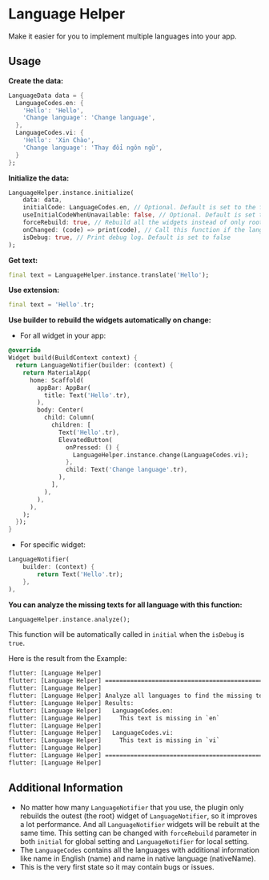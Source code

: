 # Language Helper

Make it easier for you to implement multiple languages into your app.

## Usage

**Create the data:**

``` dart
LanguageData data = {
  LanguageCodes.en: {
    'Hello': 'Hello',
    'Change language': 'Change language',
  },
  LanguageCodes.vi: {
    'Hello': 'Xin Chào',
    'Change language': 'Thay đổi ngôn ngữ',
  }
};
```

**Initialize the data:**

``` dart
LanguageHelper.instance.initialize(
    data: data,
    initialCode: LanguageCodes.en, // Optional. Default is set to the first language of [data]
    useInitialCodeWhenUnavailable: false, // Optional. Default is set to false
    forceRebuild: true, // Rebuild all the widgets instead of only root widgets
    onChanged: (code) => print(code), // Call this function if the language is changed
    isDebug: true, // Print debug log. Default is set to false
);
```

**Get text:**

``` dart
final text = LanguageHelper.instance.translate('Hello');
```

**Use extension:**

``` dart
final text = 'Hello'.tr;
```

**Use builder to rebuild the widgets automatically on change:**

- For all widget in your app:

``` dart
@override
Widget build(BuildContext context) {
  return LanguageNotifier(builder: (context) {
    return MaterialApp(
      home: Scaffold(
        appBar: AppBar(
          title: Text('Hello'.tr),
        ),
        body: Center(
          child: Column(
            children: [
              Text('Hello'.tr),
              ElevatedButton(
                onPressed: () {
                  LanguageHelper.instance.change(LanguageCodes.vi);
                },
                child: Text('Change language'.tr),
              ),
            ],
          ),
        ),
      ),
    );
  });
}
```

- For specific widget:

``` dart
LanguageNotifier(
    builder: (context) {
        return Text('Hello'.tr);
    },
),
```

**You can analyze the missing texts for all language with this function:**

``` dart
LanguageHelper.instance.analyze();
```

This function will be automatically called in `initial` when the `isDebug` is `true`.

Here is the result from the Example:

``` cmd
flutter: [Language Helper]
flutter: [Language Helper] ==================================================
flutter: [Language Helper]
flutter: [Language Helper] Analyze all languages to find the missing texts...
flutter: [Language Helper] Results:
flutter: [Language Helper]   LanguageCodes.en:
flutter: [Language Helper]     This text is missing in `en`
flutter: [Language Helper]
flutter: [Language Helper]   LanguageCodes.vi:
flutter: [Language Helper]     This text is missing in `vi`
flutter: [Language Helper]
flutter: [Language Helper] ==================================================
flutter: [Language Helper]
```

## Additional Information

- No matter how many `LanguageNotifier` that you use, the plugin only rebuilds the outest (the root) widget of `LanguageNotifier`, so it improves a lot performance. And all `LanguageNotifier` widgets will be rebuilt at the same time. This setting can be changed with `forceRebuild` parameter in both `initial` for global setting and `LanguageNotifier` for local setting.
- The `LanguageCodes` contains all the languages with additional information like name in English (name) and name in native language (nativeName).
- This is the very first state so it may contain bugs or issues.
